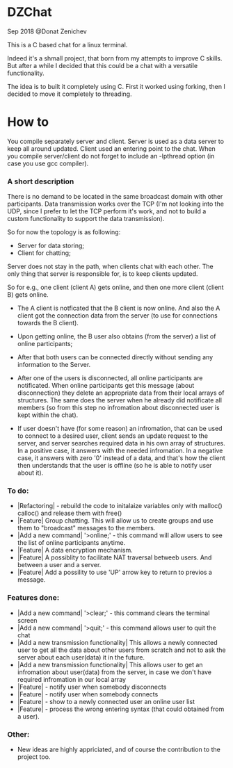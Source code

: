 # DZChat
Sep 2018 @Donat Zenichev

This is a C based chat for a linux terminal.

Indeed it's a shmall project, that born from my attempts to improve C skills.
But after a while I decided that this could be a chat with a versatile functionality.

The idea is to built it completely using C.
First it worked using forking, then I decided to move it completely to threading.

# How to
You compile separately server and client.
Server is used as a data server to keep all around updated. Client used an entering point to the chat.
When you compile server/client do not forget to include an -lpthread option (in case you use gcc compiler).

### A short description
There is no demand to be located in the same broadcast domain with other participants.
Data transmission works over the TCP (I'm not looking into the UDP, since I prefer to let the TCP perform it's work, and not to build a custom functionality to support the data transmission).

So for now the topology is as following:
- Server for data storing;
- Client for chatting;

Server does not stay in the path, when clients chat with each other.
The only thing that server is responsible for, is to keep clients updated.

So for e.g., one client (client A) gets online, and then one more client (client B) gets online.
- The A client is notficated that the B client is now online. And also the A client got the connection data from the server (to use for connections towards the B client).
- Upon getting online, the B user also obtains (from the server) a list of online participants;
- After that both users can be connected directly without sending any information to the Server.
- After one of the users is disconnected, all online participants are notificated. When online participants get this message (about disconnection) they delete an appropriate data from their local arrays of structures. The same does the server when he already did notificate all members (so from this step no infromation about disconnected user is kept within the chat).

- If user doesn't have (for some reason) an infromation, that can be used to connect to a desired user, client sends an update request to the server, and server searches required data in his own array of structures. In a positive case, it answers with the needed infromation. In a negative case, it answers with zero '0' instead of a data, and that's how the client then understands that the user is offline (so he is able to notify user about it).


### To do:
- |Refactoring| - rebuild the code to initalaize variables only with malloc() calloc() and release them with free()
- |Feature| Group chatting. This will allow us to create groups and use them to "broadcast" messages to the members.
- |Add a new command| '>online;'  - this command will allow users to see the list of online participants anytime.
- |Feature| A data encryption mechanism.
- |Feature| A possiblity to facilitate NAT traversal betweeb users. And between a user and a server.
- |Feature| Add a possility to use 'UP' arrow key to return to previos a message.

### Features done:
- |Add a new command| '>clear;'  - this command clears the terminal screen
- |Add a new command| '>quit;'  - this command allows user to quit the chat
- |Add a new transmission functionality| This allows a newly connected user to get all the data about other users from scratch and not to ask the server about each user(data) it in the future.
- |Add a new transmission functionality| This allows user to get an infromation about user(data) from the server, in case we don't have required infromation in our local array
- |Feature| - notify user when somebody disconnects
- |Feature| - notify user when somebody connects
- |Feature| - show to a newly connected user an online user list
- |Feature| - process the wrong entering syntax (that could obtained from a user).
  
### Other:
- New ideas are highly appriciated, and of course the contribution to the project too.
